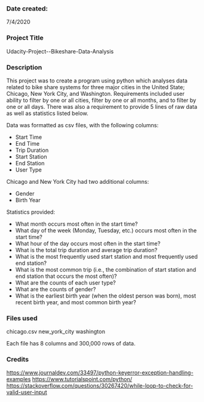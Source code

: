 ### Date created: 
7/4/2020

### Project Title
Udacity-Project--Bikeshare-Data-Analysis

### Description
This project was to create a program using python which analyses data related to bike share systems for three major cities in the United State; Chicago, New York City, and Washington. Requirements included user ability to filter by one or all cities, filter by one or all months, and to filter by one or all days. There was also a requirement to provide 5 lines of raw data as well as statistics listed below. 

Data was formatted as csv files, with the following columns:
- Start Time 
- End Time 
- Trip Duration 
- Start Station 
- End Station 
- User Type

Chicago and New York City had two additional columns:
- Gender
- Birth Year

Statistics provided:
- What month occurs most often in the start time?
- What day of the week (Monday, Tuesday, etc.) occurs most often in the start time? 
- What hour of the day occurs most often in the start time?
- What is the total trip duration and average trip duration?
- What is the most frequently used start station and most frequently used end station?
- What is the most common trip (i.e., the combination of start station and end station that occurs the most often)?
- What are the counts of each user type?
- What are the counts of gender?
- What is the earliest birth year (when the oldest person was born), most recent birth year, and most common birth year?


### Files used
chicago.csv
new_york_city
washington

Each file has 8 columns and 300,000 rows of data. 

### Credits
https://www.journaldev.com/33497/python-keyerror-exception-handling-examples
https://www.tutorialspoint.com/python/
https://stackoverflow.com/questions/30267420/while-loop-to-check-for-valid-user-input

